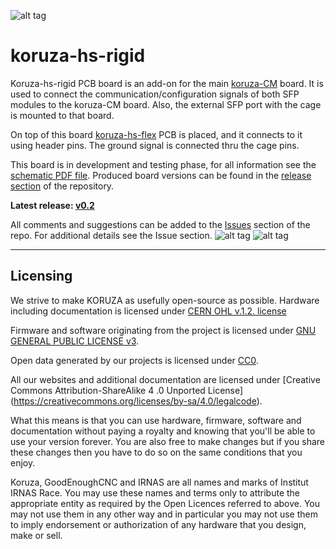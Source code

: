 ![alt tag](https://github.com/IRNAS/koruza-hs-rigid/blob/master/Pics/koruza-logo.png)

# koruza-hs-rigid

Koruza-hs-rigid PCB board is an add-on for the main [koruza-CM](https://github.com/IRNAS/koruza-compute-module) board. It is used to connect the communication/configuration signals of both SFP modules to the koruza-CM board. Also, the external SFP port with the cage is mounted to that board. 

On top of this board [koruza-hs-flex](https://github.com/IRNAS/koruza-hs-flex) PCB is placed, and it connects to it using header pins. The ground signal is connected thru the cage pins. 

This board is in development and testing phase, for all information see the [schematic PDF file](https://github.com/IRNAS/koruza-hs-rigid/blob/master/koruza-hs-rigid-PCB/Project%20Outputs%20for%20koruza-hs-rigid-PCB/koruza-hs-rigid-PCB.PDF). Produced board versions can be found in the [release section](https://github.com/IRNAS/koruza-hs-rigid/releases) of the repository.

**Latest release: [v0.2](https://github.com/IRNAS/koruza-hs-rigid/releases/tag/v0.2)**

All comments and suggestions can be added to the [Issues](https://github.com/IRNAS/koruza-hs-rigid/issues) section of the repo. For additional details see the Issue section.
![alt tag](https://github.com/IRNAS/koruza-hs-rigid/blob/master/Pics/img20170327153304_33681000905_o.jpg)
![alt tag](https://github.com/IRNAS/koruza-hs-rigid/blob/master/Pics/3D_model.png)


---

## Licensing

We strive to make KORUZA as usefully open-source as possible.
Hardware including documentation is licensed under [CERN OHL v.1.2. license](http://www.ohwr.org/licenses/cern-ohl/v1.2)

Firmware and software originating from the project is licensed under [GNU GENERAL PUBLIC LICENSE v3](http://www.gnu.org/licenses/gpl-3.0.en.html).

Open data generated by our projects is licensed under [CC0](https://creativecommons.org/publicdomain/zero/1.0/legalcode).

All our websites and additional documentation are licensed under [Creative Commons Attribution-ShareAlike 4 .0 Unported License] (https://creativecommons.org/licenses/by-sa/4.0/legalcode).

What this means is that you can use hardware, firmware, software and documentation without paying a royalty and knowing that you'll be able to use your version forever. You are also free to make changes but if you share these changes then you have to do so on the same conditions that you enjoy.

Koruza, GoodEnoughCNC and IRNAS are all names and marks of Institut IRNAS Race. 
You may use these names and terms only to attribute the appropriate entity as required by the Open Licences referred to above. You may not use them in any other way and in particular you may not use them to imply endorsement or authorization of any hardware that you design, make or sell.
